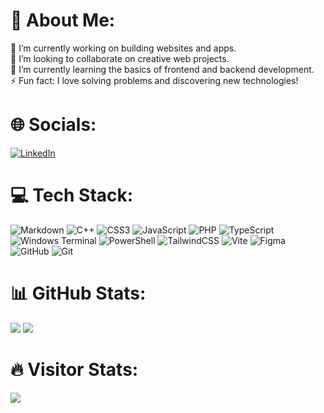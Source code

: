 # 💫 About Me:
🔭 I’m currently working on building websites and apps.<br>👯 I’m looking to collaborate on creative web projects.<br>🌱 I’m currently learning the basics of frontend and backend development.<br>⚡ Fun fact: I love solving problems and discovering new technologies! 

# 🌐 Socials:
[![LinkedIn](https://img.shields.io/badge/LinkedIn-%230077B5.svg?logo=linkedin&logoColor=white)](www.linkedin.com/in/thomas-pena-bermond)

# 💻 Tech Stack:
![Markdown](https://img.shields.io/badge/markdown-%23000000.svg?style=for-the-badge&logo=markdown&logoColor=white) ![C++](https://img.shields.io/badge/c++-%2300599C.svg?style=for-the-badge&logo=c%2B%2B&logoColor=white) ![CSS3](https://img.shields.io/badge/css3-%231572B6.svg?style=for-the-badge&logo=css3&logoColor=white) ![JavaScript](https://img.shields.io/badge/javascript-%23323330.svg?style=for-the-badge&logo=javascript&logoColor=%23F7DF1E) ![PHP](https://img.shields.io/badge/php-%23777BB4.svg?style=for-the-badge&logo=php&logoColor=white) ![TypeScript](https://img.shields.io/badge/typescript-%23007ACC.svg?style=for-the-badge&logo=typescript&logoColor=white) ![Windows Terminal](https://img.shields.io/badge/Windows%20Terminal-%234D4D4D.svg?style=for-the-badge&logo=windows-terminal&logoColor=white) ![PowerShell](https://img.shields.io/badge/PowerShell-%235391FE.svg?style=for-the-badge&logo=powershell&logoColor=white) ![TailwindCSS](https://img.shields.io/badge/tailwindcss-%2338B2AC.svg?style=for-the-badge&logo=tailwind-css&logoColor=white) ![Vite](https://img.shields.io/badge/vite-%23646CFF.svg?style=for-the-badge&logo=vite&logoColor=white) ![Figma](https://img.shields.io/badge/figma-%23F24E1E.svg?style=for-the-badge&logo=figma&logoColor=white) ![GitHub](https://img.shields.io/badge/github-%23121011.svg?style=for-the-badge&logo=github&logoColor=white) ![Git](https://img.shields.io/badge/git-%23F05033.svg?style=for-the-badge&logo=git&logoColor=white)

# 📊 GitHub Stats:
![](https://github-readme-stats.vercel.app/api?username=Inhumannn&theme=transparent&hide_border=true&include_all_commits=true&count_private=false)
![](https://github-readme-stats.vercel.app/api/top-langs/?username=Inhumannn&theme=transparent&hide_border=true&include_all_commits=true&count_private=false&layout=compact)

# 🔥 Visitor Stats:
<img src="https://profile-counter.glitch.me/Inhumannn/count.svg" />
